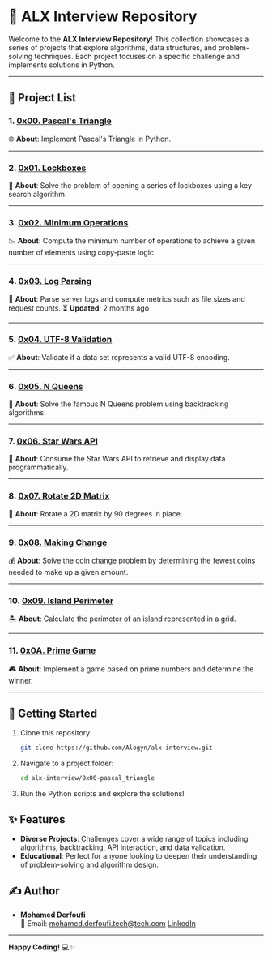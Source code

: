 # 🌟 ALX Interview Repository

Welcome to the **ALX Interview Repository**! This collection showcases a series of projects that explore algorithms, data structures, and problem-solving techniques. Each project focuses on a specific challenge and implements solutions in Python.

---

## 📂 Project List

### 1. [0x00. Pascal's Triangle](0x00-pascal_triangle)
🌐 **About**: Implement Pascal's Triangle in Python.

---

### 2. [0x01. Lockboxes](0x01-lockboxes)
🔐 **About**: Solve the problem of opening a series of lockboxes using a key search algorithm.

---

### 3. [0x02. Minimum Operations](0x02-minimum_operations)
📉 **About**: Compute the minimum number of operations to achieve a given number of elements using copy-paste logic.

---

### 4. [0x03. Log Parsing](0x03-log_parsing)
📜 **About**: Parse server logs and compute metrics such as file sizes and request counts.
⏳ **Updated**: 2 months ago

---

### 5. [0x04. UTF-8 Validation](0x04-utf8_validation)
✅ **About**: Validate if a data set represents a valid UTF-8 encoding.

---

### 6. [0x05. N Queens](0x05-nqueens)
👑 **About**: Solve the famous N Queens problem using backtracking algorithms.

---

### 7. [0x06. Star Wars API](0x06-starwars_api)
🌌 **About**: Consume the Star Wars API to retrieve and display data programmatically.

---

### 8. [0x07. Rotate 2D Matrix](0x07-rotate_2d_matrix)
🔄 **About**: Rotate a 2D matrix by 90 degrees in place.

---

### 9. [0x08. Making Change](0x08-making_change)
💰 **About**: Solve the coin change problem by determining the fewest coins needed to make up a given amount.

---

### 10. [0x09. Island Perimeter](0x09-island_perimeter)
🏝️ **About**: Calculate the perimeter of an island represented in a grid.

---

### 11. [0x0A. Prime Game](0x0A-primegame)
🎮 **About**: Implement a game based on prime numbers and determine the winner.

---

## 🚀 Getting Started
1. Clone this repository:
   ```bash
   git clone https://github.com/Alogyn/alx-interview.git
   ```
2. Navigate to a project folder:
   ```bash
   cd alx-interview/0x00-pascal_triangle
   ```
3. Run the Python scripts and explore the solutions!

## ✨ Features
- **Diverse Projects**: Challenges cover a wide range of topics including algorithms, backtracking, API interaction, and data validation.
- **Educational**: Perfect for anyone looking to deepen their understanding of problem-solving and algorithm design.

## ✍️ Author
- **Mohamed Derfoufi**  
  📧 Email: mohamed.derfoufi.tech@tech.com 
  [LinkedIn](www.linkedin.com/in/derfoufi-mohamed)

---

**Happy Coding!** 💻✨
